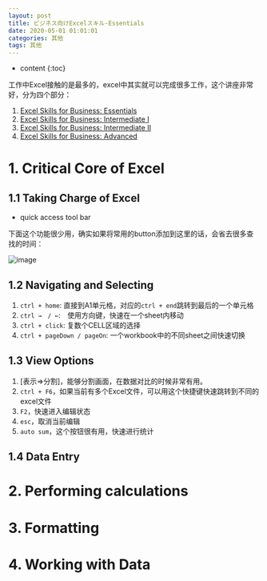 ```yaml
---
layout: post
title: ビジネス向けExcelスキル-Essentials
date: 2020-05-01 01:01:01
categories: 其他
tags: 其他
---
```

* content
{:toc}

工作中Excel接触的是最多的，excel中其实就可以完成很多工作，这个讲座非常好，分为四个部分：
1. [Excel Skills for Business: Essentials](https://www.coursera.org/learn/excel-essentials)
2. [Excel Skills for Business: Intermediate I](https://www.coursera.org/learn/excel-intermediate-1)
3. [Excel Skills for Business: Intermediate II](https://www.coursera.org/learn/excel-intermediate-2)
4. [Excel Skills for Business: Advanced](https://www.coursera.org/learn/excel-advanced)

# 1. Critical Core of Excel

## 1.1 Taking Charge of Excel

- quick access tool bar

下面这个功能很少用，确实如果将常用的button添加到这里的话，会省去很多查找的时间：

![image](https://user-images.githubusercontent.com/18595935/80915788-7d490a80-8d8f-11ea-9537-9b7a7e487b62.png)


## 1.2 Navigating and Selecting

1. `ctrl + home`: 直接到A1单元格，对应的`ctrl + end`跳转到最后的一个单元格
2. `ctrl →　/ ←`:　使用方向键，快速在一个sheet内移动
3. `ctrl + click`: 复数个CELL区域的选择
4. `ctrl + pageDown / pageOn`: 一个workbook中的不同sheet之间快速切换

## 1.3 View Options

1. [表示⇒分割]，能够分割画面，在数据对比的时候非常有用。
2. `ctrl + F6`，如果当前有多个Excel文件，可以用这个快捷键快速跳转到不同的excel文件
3. `F2`，快速进入编辑状态
4. `esc`，取消当前编辑
5. `auto sum`，这个按钮很有用，快速进行统计

## 1.4 Data Entry



# 2. Performing calculations

# 3. Formatting

# 4. Working with Data